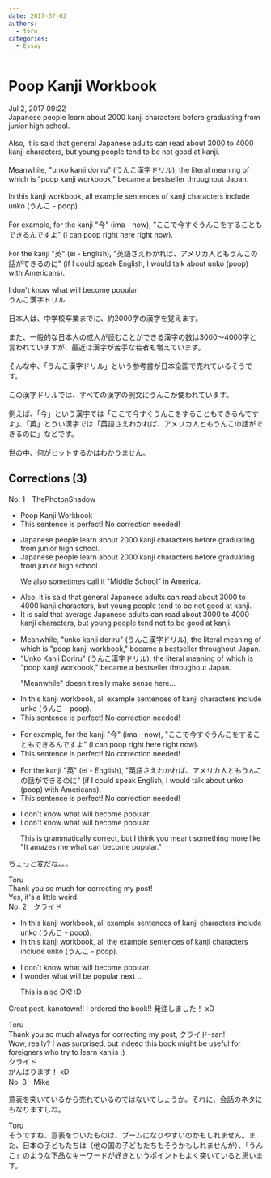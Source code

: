 ```yaml
---
date: 2017-07-02
authors:
  - toru
categories:
  - Essay
---
```


<h1 id="subject_show">Poop Kanji Workbook</h1>
<div class="date">Jul 2, 2017 09:22</div>
<div id="post"><div id="body_show_ori">
Japanese people learn about 2000 kanji characters before graduating from junior high school.<br/><br/>Also, it is said that general Japanese adults can read about 3000 to 4000 kanji characters, but young people tend to be not good at kanji.<br/><br/>Meanwhile, "unko kanji doriru" (うんこ漢字ドリル), the literal meaning of which is "poop kanji workbook," became a bestseller throughout Japan.<br/><br/>In this kanji workbook, all example sentences of kanji characters include unko (うんこ - poop).<br/><br/>For example, for the kanji "今" (ima - now), "ここで今すぐうんこをすることもできるんですよ" (I can poop right here right now).<br/><br/>For the kanji "英" (ei - English), "英語さえわかれば、アメリカ人ともうんこの話ができるのに" (if I could speak English, I would talk about unko (poop) with Americans).<br/><br/>I don't know what will become popular.
</div></div>

<!-- more -->

<div id="post_ja"><div id="body_show_mo">
うんこ漢字ドリル<br/><br/>日本人は、中学校卒業までに、約2000字の漢字を覚えます。<br/><br/>また、一般的な日本人の成人が読むことができる漢字の数は3000～4000字と言われていますが、最近は漢字が苦手な若者も増えています。<br/><br/>そんな中、「うんこ漢字ドリル」という参考書が日本全国で売れているそうです。<br/><br/>この漢字ドリルでは、すべての漢字の例文にうんこが使われています。<br/><br/>例えば、「今」という漢字では「ここで今すぐうんこをすることもできるんですよ」、「英」とうい漢字では「英語さえわかれば、アメリカ人ともうんこの話ができるのに」などです。<br/><br/>世の中、何がヒットするかはわかりません。
</div></div>

## Corrections (3)
<div id="block"><div class="first_name"> No. 1　<span class="just_name">ThePhotonShadow</span></div><div id="block2">
<ul class="correction_field">
<li class="incorrect">Poop Kanji Workbook</li>
<li class="corrected perfect">This sentence is perfect! No correction needed!</li>
</ul>
<ul class="correction_field">
<li class="incorrect">Japanese people learn about 2000 kanji characters before graduating from junior high school.</li>
<li class="corrected correct">
Japanese people learn about 2000 kanji characters before graduating from junior high school.
<p class="correction_comment">We also sometimes call it "Middle School" in America.</p>
</li>
</ul>
<ul class="correction_field">
<li class="incorrect">Also, it is said that general Japanese adults can read about 3000 to 4000 kanji characters, but young people tend to be not good at kanji.</li>
<li class="corrected correct">
It is said that average Japanese adults can read about 3000 to 4000 kanji characters, but young people tend not to be good at kanji.
</li>
</ul>
<ul class="correction_field">
<li class="incorrect">Meanwhile, "unko kanji doriru" (うんこ漢字ドリル), the literal meaning of which is "poop kanji workbook," became a bestseller throughout Japan.</li>
<li class="corrected correct">
"Unko Kanji Doriru" (うんこ漢字ドリル), the literal meaning of which is "poop kanji workbook," became a bestseller throughout Japan.
<p class="correction_comment">"Meanwhile" doesn't really make sense here...</p>
</li>
</ul>
<ul class="correction_field">
<li class="incorrect">In this kanji workbook, all example sentences of kanji characters include unko (うんこ - poop).</li>
<li class="corrected perfect">This sentence is perfect! No correction needed!</li>
</ul>
<ul class="correction_field">
<li class="incorrect">For example, for the kanji "今" (ima - now), "ここで今すぐうんこをすることもできるんですよ" (I can poop right here right now).</li>
<li class="corrected perfect">This sentence is perfect! No correction needed!</li>
</ul>
<ul class="correction_field">
<li class="incorrect">For the kanji "英" (ei - English), "英語さえわかれば、アメリカ人ともうんこの話ができるのに" (if I could speak English, I would talk about unko (poop) with Americans).</li>
<li class="corrected perfect">This sentence is perfect! No correction needed!</li>
</ul>
<ul class="correction_field">
<li class="incorrect">I don't know what will become popular.</li>
<li class="corrected correct">
I don't know what will become popular.
<p class="correction_comment">This is grammatically correct, but I think you meant something more like "It amazes me what can become popular."</p>
</li>
</ul>
<p class="comment_small">
 ちょっと変だね。。。
</p>

</div><div class="name"><span class="just_name">Toru</span><br>
Thank you so much for correcting my post!<br/>Yes, it's a little weird.
</div>
</div>
<div id="block"><div class="first_name"> No. 2　<span class="just_name">クライド</span></div><div id="block2">
<ul class="correction_field">
<li class="incorrect">In this kanji workbook, all example sentences of kanji characters include unko (うんこ - poop).</li>
<li class="corrected correct">
In this kanji workbook, all <span class="f_blue">the</span> example sentences of kanji characters include unko (うんこ - poop).
</li>
</ul>
<ul class="correction_field">
<li class="incorrect">I don't know what will become popular.</li>
<li class="corrected correct">
I wonder what will be popular next ...
<p class="correction_comment">This is also OK! :D</p>
</li>
</ul>
<p class="comment_small">
 Great post, kanotown!! I ordered the book!! 発注しました！ xD
</p>

</div><div class="name"><span class="just_name">Toru</span><br>
Thank you so much always for correcting my post, クライド-san!<br/>Wow, really? I was surprised, but indeed this book might be useful for foreigners who try to learn kanjis :)
</div>
<div class="name"><span class="just_name">クライド</span><br>
がんばります！ xD
</div>
</div>
<div id="block"><div class="first_name"> No. 3　<span class="just_name">Mike</span></div><div id="block2">
<p class="comment_small">
 意表を突いているから売れているのではないでしょうか。それに、会話のネタにもなりますしね。
</p>

</div><div class="name"><span class="just_name">Toru</span><br>
そうですね、意表をついたものは、ブームになりやすいのかもしれません。また、日本の子どもたちは（他の国の子どもたちもそうかもしれませんが）、「うんこ」のような下品なキーワードが好きというポイントもよく突いていると思います。
</div>
</div>
